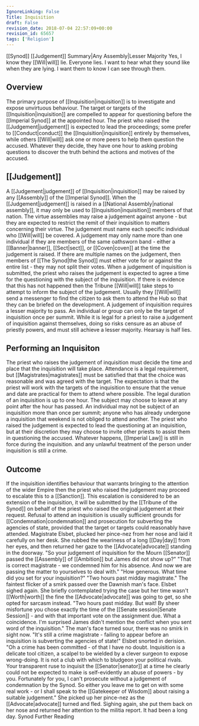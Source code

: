 ```yaml
---
IgnoreLinking: False
Title: Inquisition
draft: False
revision_date: 2018-07-04 22:57:09+00:00
revision_id: 65657
tags: ['Religion']
---
```


[[Synod]] [[Judgement]] Summary|Any Assembly|Lesser Majority
Yes, I know they [[Will|will]] lie. Everyone lies. I want to hear what they sound like when they are lying. I want them to know I can see through them.
## Overview
The primary purpose of [[Inquisition|inquisition]] is to investigate and expose unvirtuous behaviour. The target or targets of the [[Inquisition|inquisition]] are compelled to appear for questioning before the [[Imperial Synod]] at the appointed hour. The priest who raised the [[Judgement|judgement]] is expected to lead the proceedings; some prefer to [[Conduct|conduct]] the [[Inquisition|inquisition]] entirely by themselves, while others [[Will|will]] ask one or more peers to help them question the accused. Whatever they decide, they have one hour to asking probing questions to discover the truth behind the actions and motives of the accused.
## [[Judgement]]
A [[Judgement|judgement]] of [[Inquisition|inquisition]] may be raised by any [[Assembly]] of the [[Imperial Synod]]. When the [[Judgement|judgement]] is raised in a [[National Assembly|national assembly]], it may only be used to [[Inquisition|inquisition]] members of that nation. The virtue assemblies may raise a judgement against anyone - but they are expected to restrict the remit of their inquisition to matters concerning their virtue.
The judgement must name each specific individual who [[Will|will]] be covered. A judgement may only name more than one individual if they are members of the same oathsworn band - either a  [[Banner|banner]], [[Sect|sect]], or [[Coven|coven]] at the time the judgement is raised. If there are multiple names on the judgement, then members of [[The Synod|the Synod]] must either vote for or against the entire list - they may not split their votes.
When a judgement of inquisition is submitted, the priest who raises the judgement is expected to agree a time for the questioning with the subject of the inquisition. If there is evidence that this has not happened then the Tribune [[Will|will]] take steps to attempt to inform the subject of the judgement. Usually they [[Will|will]] send a messenger to find the citizen to ask them to attend the Hub so that they can be briefed on the development.
A judgement of inquisition requires a lesser majority to pass. An individual or group can only be the target of inquisition once per summit.
While it is legal for a priest to raise a judgement of inquisition against themselves, doing so risks censure as an abuse of priestly powers, and must still achieve a lesser majority.
Hearsay is half lies.
## Performing an Inquisiton
The priest who raises the judgement of inquisition must decide the time and place that the inquisition will take place. Attendance is a legal requirement, but [[Magistrates|magistrates]] must be satisfied that that the choice was reasonable and was agreed with the target. The expectation is that the priest will work with the targets of the inquisition to ensure that the venue and date are practical for them to attend where possible. The legal duration of an inquisition is up to one hour. The subject may choose to leave at any point after the hour has passed.
An individual may not be subject of an inquisition more than once per summit; anyone who has already undergone a inquisition that weekend is not obliged to attend another.
The priest who raised the judgement is expected to lead the questioning at an inquisition, but at their discretion they may choose to invite other priests to assist them in questioning the accused. Whatever happens, [[Imperial Law]] is still in force during the inquisition. and any unlawful treatment of the person under inquisition is still a crime.
## Outcome
If the inquisition identifies behaviour that warrants bringing to the attention of the wider Empire then the priest who raised the judgement may proceed to escalate this to a [[Sanction]]. This escalation is considered to be an extension of the inquisition, it will be submitted by the [[Tribune of the Synod]] on behalf of the priest who raised the original judgement at their request.
Refusal to attend an inquisition is usually sufficient grounds for [[Condemnation|condemnation]] and prosecution for subverting the agencies of state, provided that the target or targets could reasonably have attended.
Magistrate Elsbet, plucked her pince-nez from her nose and laid it carefully on her desk. She rubbed the weariness of a long [[Day|day]] from her eyes, and then returned her gaze to the [[Advocate|advocate]] standing in the doorway.
"So your judgement of inquisition for the Mourn [[Senator]] passed the [[Assembly]] of [[Ambition]] but James did not show up?" 
"That is correct magistrate - we condemned him for his absence. And now we are passing the matter to yourselves to deal with."
"How generous. What time did you set for your inquisition?"
"Two hours past midday magistrate."
The faintest flicker of a smirk passed over the Dawnish man's face. Elsbet sighed again. She briefly contemplated trying the case but her time wasn't [[Worth|worth]] the fine the [[Advocate|advocate]] was going to get, so she opted for sarcasm instead.
"Two hours past midday. But wait! By sheer misfortune you chose exactly the time of the [[Senate session|Senate Session]] - and with that important vote on the assignment due. What a coincidence. I'm surprised James didn't mention the conflict when you sent word of the inquisition."
The man's face turned sour, there was no smirk in sight now. "It's still a crime magistrate - failing to appear before an inquisition is subverting the agencies of state!"
Elsbet snorted in derision. "Oh a crime has been committed - of that I have no doubt. Inquisition is a delicate tool citizen, a scalpel to be wielded by a clever surgeon to expose wrong-doing. It is not a club with which to bludgeon your political rivals. Your transparent ruse to inquisit the [[Senator|senator]] at a time he clearly could not be expected to make is self-evidently an abuse of powers - by you. Fortunately for you, I can't prosecute without a judgement of condemnation by the Synod. So either you leave me to get on with some real work - or I shall speak to the [[Gatekeeper of Wisdom]] about raising a suitable judgement."
She picked up her pince-nez as the [[Advocate|advocate]] turned and fled. Sighing again, she put them back on her nose and returned her attention to the militia report. It had been a long day.
Synod Further Reading
